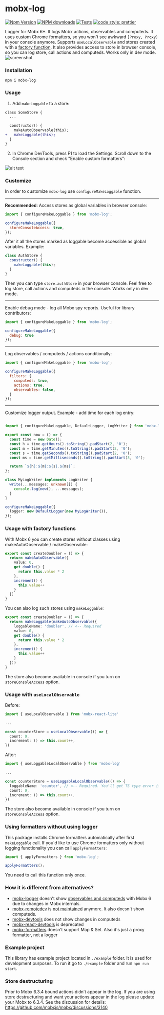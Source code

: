 # mobx-log

[![Npm Version](https://badge.fury.io/js/mobx-log.svg)](https://badge.fury.io/js/mobx-log)
[![NPM downloads](http://img.shields.io/npm/dm/mobx-log.svg)](https://www.npmjs.com/package/mobx-log)
[![Tests](https://github.com/kubk/mobx-log/actions/workflows/main.yml/badge.svg?branch=master)](https://github.com/kubk/mobx-log/actions/workflows/main.yml)
[![code style: prettier](https://img.shields.io/badge/code_style-prettier-ff69b4.svg)](https://github.com/prettier/prettier)

Logger for Mobx 6+. It logs Mobx actions, observables and computeds. It uses custom Chrome formatters, so you won't see awkward `[Proxy, Proxy]` in your console anymore. Supports `useLocalObservable` and stores created with a [factory function](https://github.com/kubk/mobx-log#usage-with-factory-functions). It also provides access to store in browser console, so you can log store, call actions and computeds. Works only in dev mode.
![screenshot](.github/screely.png)
### Installation

```
npm i mobx-log
```

### Usage
1. Add `makeLoggable` to a store:

```diff
class SomeStore {
  ...

  constructor() {
    makeAutoObservable(this);
+   makeLoggable(this);
  }
}
```

2. In Chrome DevTools, press F1 to load the Settings. Scroll down to the Console section and check "Enable custom formatters":

![alt text](https://www.mattzeunert.com/img/blog/custom-formatters/custom-formatters-setting.png)

### Customize

In order to customize `mobx-log` use `configureMakeLoggable` function.

---
**Recommended**: Access stores as global variables in browser console:
```js
import { configureMakeLoggable } from 'mobx-log';

configureMakeLoggable({
  storeConsoleAccess: true,
});
```

After it all the stores marked as loggable become accessible as global variables. Example:
```js
class AuthStore {
  constructor() {
    makeLoggable(this);
  }
}
```

Then you can type `store.authStore` in your browser console. Feel free to log store, call actions and computeds in the console. Works only in dev mode.

---
Enable debug mode  - log all Mobx spy reports. Useful for library contributors:
```js
import { configureMakeLoggable } from 'mobx-log';

configureMakeLoggable({
  debug: true
});
```
---
Log observables / computeds / actions conditionally:
```js
import { configureMakeLoggable } from 'mobx-log';

configureMakeLoggable({
  filters: {
    computeds: true,
    actions: true,
    observables: false,
  }
});
```
---
Customize logger output. Example - add time for each log entry:
```typescript

import { configureMakeLoggable, DefaultLogger, LogWriter } from 'mobx-log';

export const now = () => {
  const time = new Date();
  const h = time.getHours().toString().padStart(2, '0');
  const m = time.getMinutes().toString().padStart(2, '0');
  const s = time.getSeconds().toString().padStart(2, '0');
  const ms = time.getMilliseconds().toString().padStart(3, '0');

  return `${h}:${m}:${s}.${ms}`;
};

class MyLogWriter implements LogWriter {
  write(...messages: unknown[]) {
    console.log(now(), ...messages);
  }
}

configureMakeLoggable({
  logger: new DefaultLogger(new MyLogWriter()),
});
```

### Usage with factory functions
With Mobx 6 you can create stores without classes using makeAutoObservable / makeObservable:

```typescript 
export const createDoubler = () => {
  return makeAutoObservable({
    value: 0,
    get double() {
      return this.value * 2
    },
    increment() {
      this.value++
    }
  })
}
```

You can also log such stores using `makeLoggable`:

```typescript
export const createDoubler = () => {
  return makeLoggable(makeAutoObservable({
    loggableName: 'doubler', // <-- Required
    value: 0,
    get double() {
      return this.value * 2
    },
    increment() {
      this.value++
    }
  }))
}
```

The store also become available in console if you turn on `storeConsoleAccess` option.

### Usage with `useLocalObservable`

Before:
```typescript 
import { useLocalObservable } from 'mobx-react-lite'

...

const counterStore = useLocalObservable(() => {
  count: 0,
  increment: () => this.count++,
})
```

After:
```typescript 
import { useLoggableLocalObservable } from 'mobx-log'

...

const counterStore = useLoggableLocalObservable(() => {
  loggableName: 'counter', // <-- Required. You'll get TS type error if you forget about it
  count: 0,
  increment: () => this.count++,
})
```

The store also become available in console if you turn on `storeConsoleAccess` option.

### Using formatters without using logger
This package installs Chrome formatters automatically after first `makeLoggable` call. If you'd like to use Chrome formatters only without logging functionality you can call `applyFormatters`:

```js
import { applyFormatters } from 'mobx-log';

applyFormatters();
```

You need to call this function only once.

### How it is different from alternatives?
- [mobx-logger](https://github.com/winterbe/mobx-logger) doesn't show [observables and computeds](https://github.com/winterbe/mobx-logger/issues/34) with Mobx 6 due to changes in Mobx internals.
- [mobx-remotedev](https://github.com/zalmoxisus/mobx-remotedev/issues) is [not maintained](https://github.com/zalmoxisus/mobx-remotedev/issues/55) anymore. It also doesn't show computeds.
- [mobx-devtools](https://github.com/mobxjs/mobx-devtools) does not show changes in computeds
- [mobx-react-devtools](https://github.com/mobxjs/mobx-react-devtools) is deprecated
- [mobx-formatters](https://github.com/motion/mobx-formatters) doesn't support Map & Set. Also it's just a proxy formatter, not a logger

### Example project
This library has example project located in `./example` folder. It is used for development purposes. To run it go to `./example` folder and run `npm run start`.

### Store destructuring
Prior to Mobx 6.3.4 bound actions didn't appear in the log. If you are using store destructuring and want your actions appear in the log please update your Mobx to 6.3.4. See the discussion for details: https://github.com/mobxjs/mobx/discussions/3140
